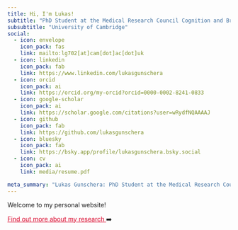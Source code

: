 ```yaml
---
title: Hi, I'm Lukas!
subtitle: "PhD Student at the Medical Research Council Cognition and Brain Sciences Unit"
subsubtitle: "University of Cambridge"
social:
  - icon: envelope
    icon_pack: fas
    link: mailto:lg702[at]cam[dot]ac[dot]uk
  - icon: linkedin
    icon_pack: fab
    link: https://www.linkedin.com/lukasgunschera
  - icon: orcid
    icon_pack: ai
    link: https://orcid.org/my-orcid?orcid=0000-0002-8241-0833
  - icon: google-scholar
    icon_pack: ai
    link: https://scholar.google.com/citations?user=wRydfNQAAAAJ
  - icon: github
    icon_pack: fab
    link: https://github.com/lukasgunschera
  - icon: bluesky
    icon_pack: fab
    link: https://bsky.app/profile/lukasgunschera.bsky.social
  - icon: cv
    icon_pack: ai
    link: media/resume.pdf

meta_summary: "Lukas Gunschera: PhD Student at the Medical Research Council Cognition and Brain Sciences Unit, University of Cambridge."
---
```


Welcome to my personal website!

<a href = "../#about" style="color:#D90429"> Find out more about my research </a>:arrow_right:

<p> </p>

<p>&nbsp;</p> 
<p>&nbsp;</p>
